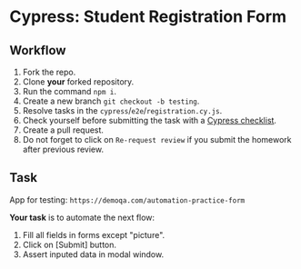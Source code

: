 # Cypress: Student Registration Form

## Workflow

1. Fork the repo.
1. Clone **your** forked repository.
1. Run the command `npm i`.
1. Create a new branch `git checkout -b testing`.
1. Resolve tasks in the `cypress`/`e2e`/`registration.cy.js`.
1. Check yourself before submitting the task with a [Cypress checklist](https://mate-academy.github.io/qa-program/checklists/cypress.html).
1. Create a pull request.
1. Do not forget to click on `Re-request review` if you submit the homework after previous review.

## Task

App for testing: `https://demoqa.com/automation-practice-form`

**Your task** is to automate the next flow:

1. Fill all fields in forms except "picture".
2. Click on [Submit] button.
1. Assert inputed data in modal window.
